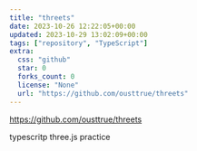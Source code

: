 ```yaml
---
title: "threets"
date: 2023-10-26 12:22:05+00:00
updated: 2023-10-29 13:02:09+00:00
tags: ["repository", "TypeScript"]
extra:
  css: "github"
  star: 0
  forks_count: 0
  license: "None"
  url: "https://github.com/ousttrue/threets"
---
```


<https://github.com/ousttrue/threets>

typescritp three.js practice
